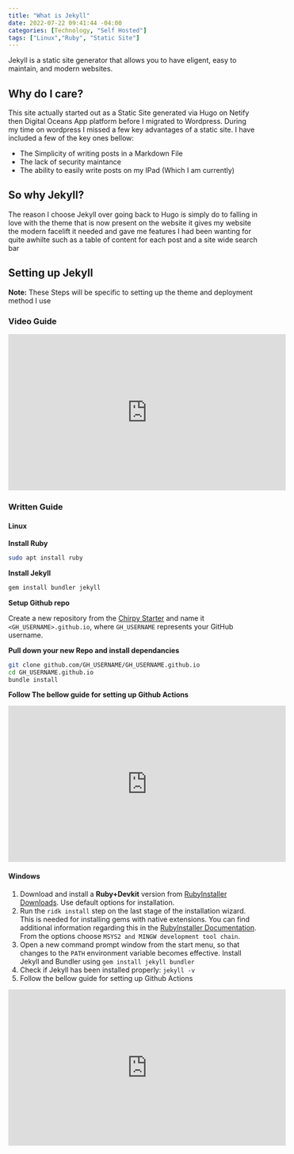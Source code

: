 ```yaml
---
title: "What is Jekyll"
date: 2022-07-22 09:41:44 -04:00
categories: [Technology, "Self Hosted"]
tags: ["Linux","Ruby", "Static Site"]
---
```

Jekyll is a static site generator that allows you to have eligent, easy to maintain, and modern websites.

## Why do I care?
This site actually started out as a Static Site generated via Hugo on Netify then Digital Oceans App platform before I migrated to Wordpress. During my time on wordpress I missed a few key advantages of a static site. I have included a few of the key ones bellow:
* The Simplicity of writing posts in a Markdown File
* The lack of security maintance
* The ability to easily write posts on my IPad (Which I am currently)

## So why Jekyll?
The reason I choose Jekyll over going back to Hugo is simply do to falling in love with the theme that is now present on the website it gives my website the modern facelift it needed and gave me features I had been wanting for quite awhilte such as a table of content for each post and a site wide search bar

## Setting up Jekyll
**Note:** These Steps will be specific to setting up the theme and deployment method I use
### Video Guide
<iframe width="560" height="315" src="https://www.youtube.com/embed/F8iOU1ci19Q?start=0" title="YouTube video player" frameborder="0" allow="accelerometer; autoplay; clipboard-write; encrypted-media; gyroscope; picture-in-picture" allowfullscreen></iframe>


### Written Guide
#### Linux
__Install Ruby__

``` bash
sudo apt install ruby
```

__Install Jekyll__

``` bash
gem install bundler jekyll
```

__Setup Github repo__

Create a new repository from the [Chirpy Starter](https://github.com/cotes2020/chirpy-starter/generate) and name it `<GH_USERNAME>.github.io`, where `GH_USERNAME` represents your GitHub username.

__Pull down your new Repo and install dependancies__

``` bash
git clone github.com/GH_USERNAME/GH_USERNAME.github.io
cd GH_USERNAME.github.io
bundle install
```
__Follow The bellow guide for setting up Github Actions__
<iframe width="560" height="315" src="https://www.youtube.com/embed/F8iOU1ci19Q?start=874" title="YouTube video player" frameborder="0" allow="accelerometer; autoplay; clipboard-write; encrypted-media; gyroscope; picture-in-picture" allowfullscreen></iframe>

#### Windows
1. Download and install a **Ruby+Devkit** version from [RubyInstaller Downloads](https://rubyinstaller.org/downloads/). Use default options for installation.
2. Run the `ridk install` step on the last stage of the installation wizard. This is needed for installing gems with native extensions. You can find additional information regarding this in the [RubyInstaller Documentation](https://github.com/oneclick/rubyinstaller2#using-the-installer-on-a-target-system). From the options choose `MSYS2 and MINGW development tool chain`.
3. Open a new command prompt window from the start menu, so that changes to the `PATH` environment variable becomes effective. Install Jekyll and Bundler using `gem install jekyll bundler`
4. Check if Jekyll has been installed properly: `jekyll -v`
5. Follow the bellow guide for setting up Github Actions
<iframe width="560" height="315" src="https://www.youtube.com/embed/F8iOU1ci19Q?start=874" title="YouTube video player" frameborder="0" allow="accelerometer; autoplay; clipboard-write; encrypted-media; gyroscope; picture-in-picture" allowfullscreen></iframe>